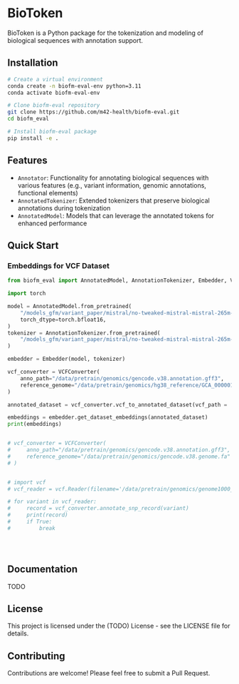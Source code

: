 # BioToken

BioToken is a Python package for the tokenization and modeling of biological sequences with annotation support.

## Installation

```bash
# Create a virtual environment
conda create -n biofm-eval-env python=3.11
conda activate biofm-eval-env

# Clone biofm-eval repository
git clone https://github.com/m42-health/biofm-eval.git
cd biofm_eval

# Install biofm-eval package
pip install -e .

```

## Features

- `Annotator`: Functionality for annotating biological sequences with various features (e.g., variant information, genomic annotations, functional elements)
- `AnnotatedTokenizer`: Extended tokenizers that preserve biological annotations during tokenization
- `AnnotatedModel`: Models that can leverage the annotated tokens for enhanced performance

## Quick Start

### Embeddings for VCF Dataset

```python
from biofm_eval import AnnotatedModel, AnnotationTokenizer, Embedder, VCFConverter

import torch

model = AnnotatedModel.from_pretrained(
    "/models_gfm/variant_paper/mistral/no-tweaked-mistral-mistral-265m-vlw-annohg1000-6k-step063489-chngont2",
    torch_dtype=torch.bfloat16,
)
tokenizer = AnnotationTokenizer.from_pretrained(
    "/models_gfm/variant_paper/mistral/no-tweaked-mistral-mistral-265m-vlw-annohg1000-6k-step063489-chngont2",
)

embedder = Embedder(model, tokenizer)

vcf_converter = VCFConverter(
    anno_path="/data/pretrain/genomics/gencode.v38.annotation.gff3",
    reference_genome="/data/pretrain/genomics/hg38_reference/GCA_000001405.15_GRCh38_no_alt_plus_hs38d1_analysis_set.fna"
)

annotated_dataset = vcf_converter.vcf_to_annotated_dataset(vcf_path = '/data/pretrain/genomics/genome1000_corrected/HG01779_b.vcf.gz', max_variants=200)

embeddings = embedder.get_dataset_embeddings(annotated_dataset)
print(embeddings)


# vcf_converter = VCFConverter(
#     anno_path="/data/pretrain/genomics/gencode.v38.annotation.gff3",
#     reference_genome="/data/pretrain/genomics/gencode.v38.genome.fa"
# )


# import vcf
# vcf_reader = vcf.Reader(filename='/data/pretrain/genomics/genome1000_corrected/HG01779_b.vcf.gz')

# for variant in vcf_reader:
#     record = vcf_converter.annotate_snp_record(variant)
#     print(record)
#     if True:
#         break





```



## Documentation

TODO

## License

This project is licensed under the (TODO) License - see the LICENSE file for details.

## Contributing

Contributions are welcome! Please feel free to submit a Pull Request. 